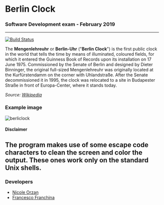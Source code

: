 # Berlin Clock

### Software Development exam - February 2019

---

[![Build Status](https://travis-ci.com/nicoleorzan/berlin_clock.svg?branch=master)](https://travis-ci.com/nicoleorzan/berlin_clock)

The **Mengenlehreuhr** or **Berlin-Uhr** ("**Berlin Clock**") is the first public clock in the world that tells the time by means of illuminated, coloured fields, for which it entered the Guinness Book of Records upon its installation on 17 June 1975.
Commissioned by the Senate of Berlin and designed by Dieter Binninger, the original full-sized Mengenlehreuhr was originally located at the Kurfürstendamm on the corner with Uhlandstraße.
After the Senate decommissioned it in 1995, the clock was relocated to a site in Budapester Straße in front of Europa-Center, where it stands today.

_Source: [Wikipedia](https://en.wikipedia.org/wiki/Mengenlehreuhr)_

### Example image
![berliclock](https://upload.wikimedia.org/wikipedia/commons/thumb/4/4f/Berlin-Uhr-1650-1705.gif/170px-Berlin-Uhr-1650-1705.gif)

#### Disclaimer
The program makes use of some escape code characters to clean the screen and color the output. These ones work only on the standard Unix shells.
---

### Developers

- [Nicole Orzan](http://github.com/nicoleorzan)
- [Francesco Franchina](http://github.com/ffranchina)
